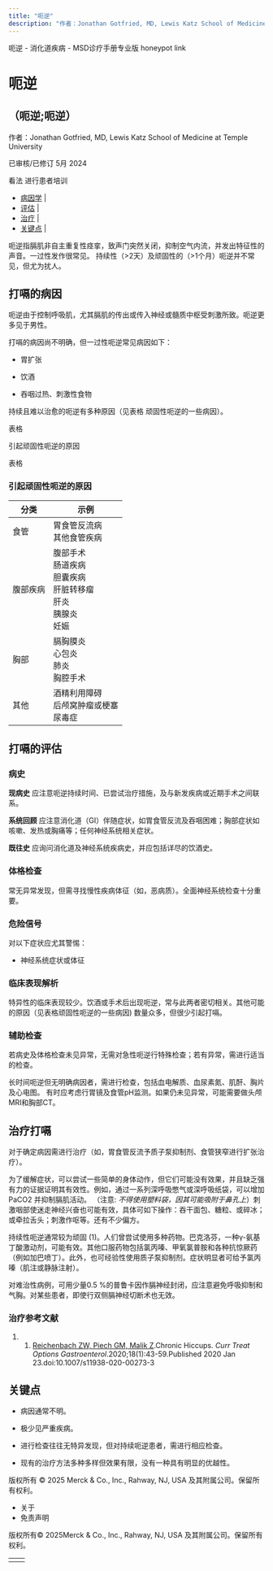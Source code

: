 ```yaml
---
title: "呃逆"
description: "作者：Jonathan Gotfried, MD, Lewis Katz School of Medicine at Temple University"
---
```


﻿呃逆 \- 消化道疾病 \- MSD诊疗手册专业版 honeypot link

# 呃逆

## （呃逆;呃逆）

作者：Jonathan Gotfried, MD, Lewis Katz School of Medicine at Temple University

已审核/已修订 5月 2024

看法 进行患者培训

- [病因学](#病因学_v887919_zh) \|
- [评估](#评估_v887979_zh) \|
- [治疗](#治疗_v888003_zh) \|
- [关键点](#关键点_v888011_zh) \|

呃逆指膈肌非自主重复性痉挛，致声门突然关闭，抑制空气内流，并发出特征性的声音。一过性发作很常见。 持续性（>2天）及顽固性的（>1个月）呃逆并不常见，但尤为扰人。

## 打嗝的病因

呃逆由于控制呼吸肌，尤其膈肌的传出或传入神经或髓质中枢受刺激所致。呃逆更多见于男性。

打嗝的病因尚不明确，但一过性呃逆常见病因如下：

- 胃扩张

- 饮酒

- 吞咽过热、刺激性食物


持续且难以治愈的呃逆有多种原因（见表格 顽固性呃逆的一些病因）。

表格

引起顽固性呃逆的原因

表格

### 引起顽固性呃逆的原因

| 分类 | 示例 |
| --- | --- |
| 食管 | 胃食管反流病<br>其他食管疾病 |
| 腹部疾病 | 腹部手术<br>肠道疾病<br>胆囊疾病<br>肝脏转移瘤<br>肝炎<br>胰腺炎<br>妊娠 |
| 胸部 | 膈胸膜炎<br>心包炎<br>肺炎<br>胸腔手术 |
| 其他 | 酒精利用障碍<br>后颅窝肿瘤或梗塞<br>尿毒症 |

## 打嗝的评估

### 病史

**现病史** 应注意呃逆持续时间、已尝试治疗措施，及与新发疾病或近期手术之间联系。

**系统回顾** 应注意消化道（GI）伴随症状，如胃食管反流及吞咽困难；胸部症状如咳嗽、发热或胸痛等；任何神经系统相关症状。

**既往史** 应询问消化道及神经系统疾病史，并应包括详尽的饮酒史。

### 体格检查

常无异常发现，但需寻找慢性疾病体征（如，恶病质）。全面神经系统检查十分重要。

### 危险信号

对以下症状应尤其警惕：

- 神经系统症状或体征


### 临床表现解析

特异性的临床表现较少。饮酒或手术后出现呃逆，常与此两者密切相关。其他可能的原因（见表格顽固性呃逆的一些病因) 数量众多，但很少引起打嗝。

### 辅助检查

若病史及体格检查未见异常，无需对急性呃逆行特殊检查；若有异常，需进行适当的检查。

长时间呃逆但无明确病因者，需进行检查，包括血电解质、血尿素氮、肌酐、胸片及心电图。 有时应考虑行胃镜及食管pH监测。如果仍未见异常，可能需要做头颅MRI和胸部CT。

## 治疗打嗝

对于确定病因需进行治疗（如，胃食管反流予质子泵抑制剂、食管狭窄进行扩张治疗）。

为了缓解症状，可以尝试一些简单的身体动作，但它们可能没有效果，并且缺乏强有力的证据证明其有效性。例如，通过一系列深呼吸憋气或深呼吸纸袋，可以增加 PaCO2 并抑制膈肌活动。 （注意: _不得使用塑料袋，因其可能吸附于鼻孔上_）刺激咽部使迷走神经兴奋也可能有效，具体可如下操作：吞干面包、糖粒、或碎冰；或牵拉舌头；刺激作呕等。还有不少偏方。

持续性呃逆通常较为顽固 (1)。人们曾尝试使用多种药物。巴克洛芬，一种γ-氨基丁酸激动剂，可能有效。其他口服药物包括氯丙嗪、甲氧氯普胺和各种抗惊厥药（例如加巴喷丁）。此外，也可经验性使用质子泵抑制剂。症状明显者可给予氯丙嗪（肌注或静脉注射）。

对难治性病例，可用少量0.5 %的普鲁卡因作膈神经封闭，应注意避免呼吸抑制和气胸。对某些患者，即使行双侧膈神经切断术也无效。

### 治疗参考文献

1. 1. [Reichenbach ZW, Piech GM, Malik Z](https://pubmed.ncbi.nlm.nih.gov/31974814/).Chronic Hiccups. _Curr Treat Options Gastroenterol_.2020;18(1):43-59.Published 2020 Jan 23.doi:10.1007/s11938-020-00273-3


## 关键点

- 病因通常不明。

- 极少见严重疾病。

- 进行检查往往无特异发现，但对持续呃逆患者，需进行相应检查。

- 现有的治疗方法多种多样但效果有限，没有一种具有明显的优越性。




版权所有 © 2025
Merck & Co., Inc., Rahway, NJ, USA 及其附属公司。保留所有权利。

- 关于
- 免责声明

版权所有© 2025Merck & Co., Inc., Rahway, NJ, USA 及其附属公司。保留所有权利。

|     |     |
| --- | --- |
|  |  |
